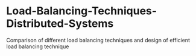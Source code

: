 # Load-Balancing-Techniques-Distributed-Systems
Comparison of different load balancing techniques and design of efficient load balancing technique
